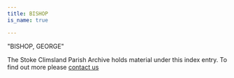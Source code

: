 ```yaml
---
title: BISHOP
is_name: true

---
```


"BISHOP, GEORGE"


The Stoke Climsland Parish Archive holds material under this index entry. To find out more please [contact us](/contact/)
